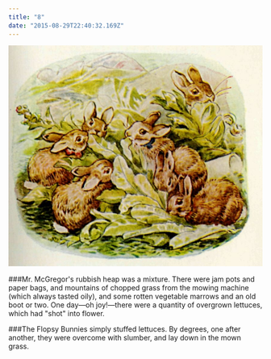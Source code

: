```yaml
---
title: "8"
date: "2015-08-29T22:40:32.169Z"
---
```


![Benjamin](./09.jpg)

###Mr. McGregor's rubbish heap was a mixture. There were jam pots and paper bags, and mountains of chopped grass from the mowing machine (which always tasted oily), and some rotten vegetable marrows and an old boot or two. One day—oh joy!—there were a quantity of overgrown lettuces, which had "shot" into flower.

###The Flopsy Bunnies simply stuffed lettuces. By degrees, one after another, they were overcome with slumber, and lay down in the mown grass.
